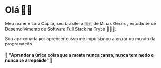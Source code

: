 # Olá ✌🏼
Meu nome é Lara Capila, sou brasileira 🇧🇷 de Minas Gerais , estudante de Desenvolvimento de Software Full Stack na Trybe 🧑🏼‍💻.

Sou apaixonada por aprender e isso me impulsionou a entrar no mundo da programação.

#### 📖 "Aprender a única coisa que a mente nunca cansa, nunca tem medo e nunca se arrepende" 🧠
